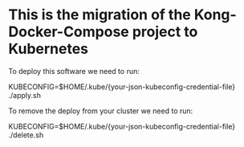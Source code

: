 # This is the migration of the Kong-Docker-Compose project to Kubernetes

To deploy this software we need to run:

KUBECONFIG=$HOME/.kube/{your-json-kubeconfig-credential-file} ./apply.sh

To remove the deploy from your cluster we need to run:

KUBECONFIG=$HOME/.kube/{your-json-kubeconfig-credential-file} ./delete.sh

